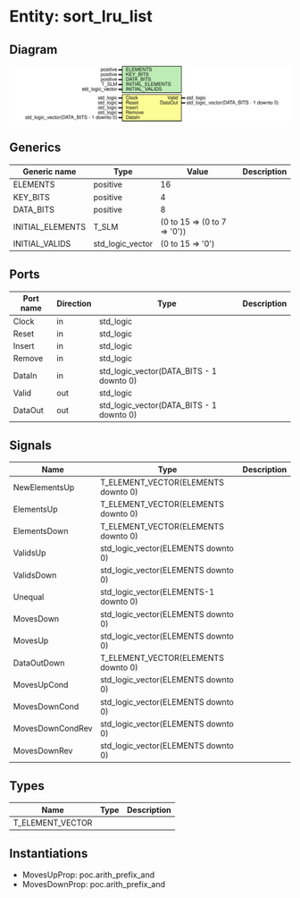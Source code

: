 # Entity: sort_lru_list
## Diagram
![Diagram](sort_lru_list.svg "Diagram")
## Generics
| Generic name     | Type             | Value                        | Description |
| ---------------- | ---------------- | ---------------------------- | ----------- |
| ELEMENTS         | positive         | 16                           |             |
| KEY_BITS         | positive         | 4                            |             |
| DATA_BITS        | positive         | 8                            |             |
| INITIAL_ELEMENTS | T_SLM            | (0 to 15 => (0 to 7 => '0')) |             |
| INITIAL_VALIDS   | std_logic_vector | (0 to 15 => '0')             |             |
## Ports
| Port name | Direction | Type                                     | Description |
| --------- | --------- | ---------------------------------------- | ----------- |
| Clock     | in        | std_logic                                |             |
| Reset     | in        | std_logic                                |             |
| Insert    | in        | std_logic                                |             |
| Remove    | in        | std_logic                                |             |
| DataIn    | in        | std_logic_vector(DATA_BITS - 1 downto 0) |             |
| Valid     | out       | std_logic                                |             |
| DataOut   | out       | std_logic_vector(DATA_BITS - 1 downto 0) |             |
## Signals
| Name             | Type                                  | Description |
| ---------------- | ------------------------------------- | ----------- |
| NewElementsUp    | T_ELEMENT_VECTOR(ELEMENTS downto 0)   |             |
| ElementsUp       | T_ELEMENT_VECTOR(ELEMENTS downto 0)   |             |
| ElementsDown     | T_ELEMENT_VECTOR(ELEMENTS downto 0)   |             |
| ValidsUp         | std_logic_vector(ELEMENTS downto 0)   |             |
| ValidsDown       | std_logic_vector(ELEMENTS downto 0)   |             |
| Unequal          | std_logic_vector(ELEMENTS-1 downto 0) |             |
| MovesDown        | std_logic_vector(ELEMENTS downto 0)   |             |
| MovesUp          | std_logic_vector(ELEMENTS downto 0)   |             |
| DataOutDown      | T_ELEMENT_VECTOR(ELEMENTS downto 0)   |             |
| MovesUpCond      | std_logic_vector(ELEMENTS downto 0)   |             |
| MovesDownCond    | std_logic_vector(ELEMENTS downto 0)   |             |
| MovesDownCondRev | std_logic_vector(ELEMENTS downto 0)   |             |
| MovesDownRev     | std_logic_vector(ELEMENTS downto 0)   |             |
## Types
| Name             | Type | Description |
| ---------------- | ---- | ----------- |
| T_ELEMENT_VECTOR |      |             |
## Instantiations
- MovesUpProp: poc.arith_prefix_and
- MovesDownProp: poc.arith_prefix_and
